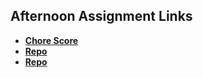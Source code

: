 ## Afternoon Assignment Links

* **[Chore Score](https://github.com/blazej686/ChoreScore)**
* **[Repo](https://github.com/blazej686/<ASSIGNMENT_REPO>)**
* **[Repo](https://github.com/blazej686/<ASSIGNMENT_REPO>)**
